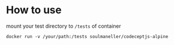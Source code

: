 # How to use

mount your test directory to `/tests` of container

```
docker run -v /your/path:/tests soulmaneller/codeceptjs-alpine
```
